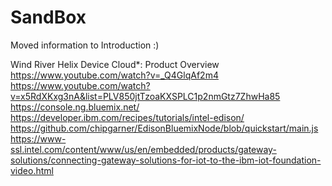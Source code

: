 SandBox
==

Moved information to Introduction :)




















Wind River Helix Device Cloud*: Product Overview
https://www.youtube.com/watch?v=_Q4GlqAf2m4
https://www.youtube.com/watch?v=x5RdXKxg3nA&list=PLV850jtTzoaKXSPLC1p2nmGtz7ZhwHa85
https://console.ng.bluemix.net/
https://developer.ibm.com/recipes/tutorials/intel-edison/
https://github.com/chipgarner/EdisonBluemixNode/blob/quickstart/main.js
https://www-ssl.intel.com/content/www/us/en/embedded/products/gateway-solutions/connecting-gateway-solutions-for-iot-to-the-ibm-iot-foundation-video.html


